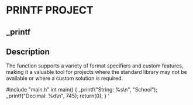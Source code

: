 # PRINTF PROJECT
## **_printf**
## Description

The function supports a variety of format specifiers and custom features, making it a valuable tool for projects where the standard library may not be available or where a custom solution is required.

#include "main.h"
int main()
{
_printf("String: %s\n", "School");
_printf("Decimal: %d\n", 745);
return(0);
}
'
